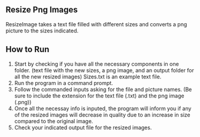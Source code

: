 Resize Png Images
-----------------

ResizeImage takes a text file filled with different sizes and converts a
png picture to the sizes indicated.

How to Run
----------

1.  Start by checking if you have all the necessary components in one
    folder. (text file with the new sizes, a png image, and an output
    folder for all the new resized images) Sizes.txt is an example text
    file.
2.  Run the program in a command prompt.
3.  Follow the commanded inputs asking for the file and picture names.
    (Be sure to include the extension for the text file (.txt) and the
    png image (.png))
4.  Once all the necessay info is inputed, the program will inform you
    if any of the resized images will decrease in quality due to an
    increase in size compared to the original image.
5.  Check your indicated output file for the resized images.

